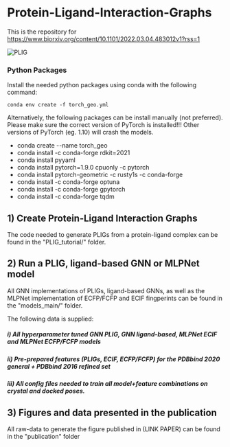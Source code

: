 # Protein-Ligand-Interaction-Graphs

This is the repository for https://www.biorxiv.org/content/10.1101/2022.03.04.483012v1?rss=1

![PLIG](https://user-images.githubusercontent.com/57324636/156644947-34fffcd7-3f52-4922-a70c-ba3c97fda76d.png)

### Python Packages

Install the needed python packages using conda with the following command:

```
conda env create -f torch_geo.yml
```

Alternatively, the following packages can be install manually (not preferred). Please make sure the correct version of PyTorch is installed!!! Other versions of PyTorch (eg. 1.10) will crash the models.

+ conda create --name torch_geo
+ conda install -c conda-forge rdkit=2021
+ conda install pyyaml
+ conda install pytorch=1.9.0 cpuonly -c pytorch 
+ conda install pytorch-geometric -c rusty1s -c conda-forge
+ conda install -c conda-forge optuna
+ conda install -c conda-forge gpytorch
+ conda install -c conda-forge tqdm


## 1) Create Protein-Ligand Interaction Graphs

The code needed to generate PLIGs from a protein-ligand complex can be found in the "PLIG_tutorial/" folder.
## 2) Run a PLIG, ligand-based GNN or MLPNet model

All GNN implementations of PLIGs, ligand-based GNNs, as well as the MLPNet implementation of ECFP/FCFP and ECIF fingperints can be found in the "models_main/" folder.

The following data is supplied:
##### i) All hyperparameter tuned GNN PLIG, GNN ligand-based, MLPNet ECIF and MLPNet ECFP/FCFP models 
##### ii) Pre-prepared features (PLIGs, ECIF, ECFP/FCFP) for the PDBbind 2020 general + PDBbind 2016 refined set
##### iii) All config files needed to train all model+feature combinations on crystal and docked poses.

## 3) Figures and data presented in the publication

All raw-data to generate the figure published in (LINK PAPER) can be found in the "publication" folder
